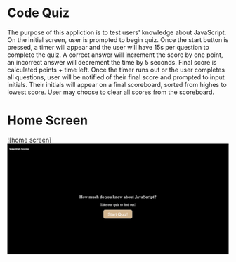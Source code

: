 # Code Quiz

The purpose of this appliction is to test users' knowledge about JavaScript.
On the initial screen, user is prompted to begin quiz. Once the start button is pressed, a timer will appear and the user will have 15s per question to complete the quiz. A correct answer will increment the score by one point, an incorrect answer will decrement the time by 5 seconds. Final score is calculated points + time left. Once the timer runs out or the user completes all questions, user will be notified of their final score and prompted to input initials. Their initials will appear on a final scoreboard, sorted from highes to lowest score. User may choose to clear all scores from the scoreboard.

# Home Screen
![home screen]<img src="images/home.png">

# 
